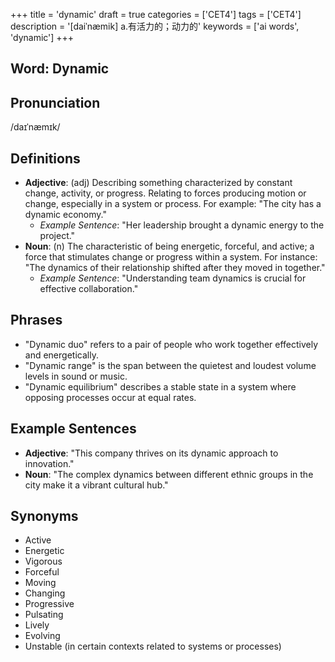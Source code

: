 +++
title = 'dynamic'
draft = true
categories = ['CET4']
tags = ['CET4']
description = '[daiˈnæmik] a.有活力的；动力的'
keywords = ['ai words', 'dynamic']
+++

## Word: Dynamic

## Pronunciation
/daɪˈnæmɪk/

## Definitions
- **Adjective**: (adj) Describing something characterized by constant change, activity, or progress. Relating to forces producing motion or change, especially in a system or process. For example: "The city has a dynamic economy."
  - _Example Sentence_: "Her leadership brought a dynamic energy to the project."
- **Noun**: (n) The characteristic of being energetic, forceful, and active; a force that stimulates change or progress within a system. For instance: "The dynamics of their relationship shifted after they moved in together."
  - _Example Sentence_: "Understanding team dynamics is crucial for effective collaboration."

## Phrases
- "Dynamic duo" refers to a pair of people who work together effectively and energetically.
- "Dynamic range" is the span between the quietest and loudest volume levels in sound or music.
- "Dynamic equilibrium" describes a stable state in a system where opposing processes occur at equal rates.

## Example Sentences
- **Adjective**: "This company thrives on its dynamic approach to innovation."
- **Noun**: "The complex dynamics between different ethnic groups in the city make it a vibrant cultural hub."

## Synonyms
- Active
- Energetic
- Vigorous
- Forceful
- Moving
- Changing
- Progressive
- Pulsating
- Lively
- Evolving
- Unstable (in certain contexts related to systems or processes)
